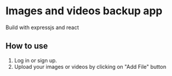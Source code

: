 # Images and videos backup app

Build with expressjs and react

## How to use

1. Log in or sign up.
2. Upload your images or videos by clicking on "Add File" button
